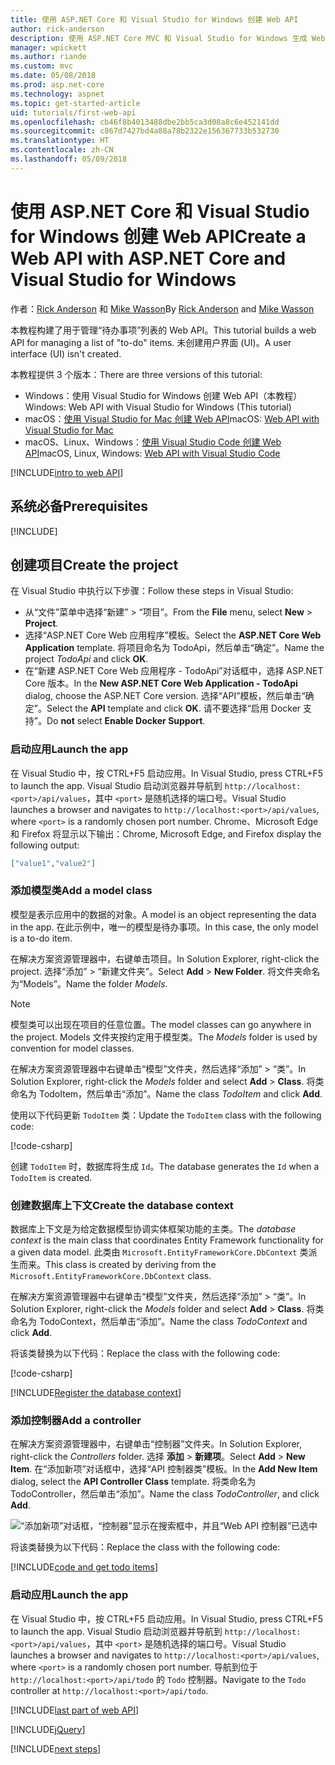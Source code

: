 ```yaml
---
title: 使用 ASP.NET Core 和 Visual Studio for Windows 创建 Web API
author: rick-anderson
description: 使用 ASP.NET Core MVC 和 Visual Studio for Windows 生成 Web API
manager: wpickett
ms.author: riande
ms.custom: mvc
ms.date: 05/08/2018
ms.prod: asp.net-core
ms.technology: aspnet
ms.topic: get-started-article
uid: tutorials/first-web-api
ms.openlocfilehash: cb46f8b4013488dbe2bb5ca3d08a8c6e452141dd
ms.sourcegitcommit: c867d7427bd4a88a78b2322e156367733b532730
ms.translationtype: HT
ms.contentlocale: zh-CN
ms.lasthandoff: 05/09/2018
---
```

# <a name="create-a-web-api-with-aspnet-core-and-visual-studio-for-windows"></a><span data-ttu-id="1f635-103">使用 ASP.NET Core 和 Visual Studio for Windows 创建 Web API</span><span class="sxs-lookup"><span data-stu-id="1f635-103">Create a Web API with ASP.NET Core and Visual Studio for Windows</span></span>

<span data-ttu-id="1f635-104">作者：[Rick Anderson](https://twitter.com/RickAndMSFT) 和 [Mike Wasson](https://github.com/mikewasson)</span><span class="sxs-lookup"><span data-stu-id="1f635-104">By [Rick Anderson](https://twitter.com/RickAndMSFT) and [Mike Wasson](https://github.com/mikewasson)</span></span>

<span data-ttu-id="1f635-105">本教程构建了用于管理“待办事项”列表的 Web API。</span><span class="sxs-lookup"><span data-stu-id="1f635-105">This tutorial builds a web API for managing a list of "to-do" items.</span></span> <span data-ttu-id="1f635-106">未创建用户界面 (UI)。</span><span class="sxs-lookup"><span data-stu-id="1f635-106">A user interface (UI) isn't created.</span></span>

<span data-ttu-id="1f635-107">本教程提供 3 个版本：</span><span class="sxs-lookup"><span data-stu-id="1f635-107">There are three versions of this tutorial:</span></span>

* <span data-ttu-id="1f635-108">Windows：使用 Visual Studio for Windows 创建 Web API（本教程）</span><span class="sxs-lookup"><span data-stu-id="1f635-108">Windows: Web API with Visual Studio for Windows (This tutorial)</span></span>
* <span data-ttu-id="1f635-109">macOS：[使用 Visual Studio for Mac 创建 Web API](xref:tutorials/first-web-api-mac)</span><span class="sxs-lookup"><span data-stu-id="1f635-109">macOS: [Web API with Visual Studio for Mac](xref:tutorials/first-web-api-mac)</span></span>
* <span data-ttu-id="1f635-110">macOS、Linux、Windows：[使用 Visual Studio Code 创建 Web API](xref:tutorials/web-api-vsc)</span><span class="sxs-lookup"><span data-stu-id="1f635-110">macOS, Linux, Windows: [Web API with Visual Studio Code](xref:tutorials/web-api-vsc)</span></span>

<!-- WARNING: The code AND images in this doc are used by uid: tutorials/web-api-vsc, tutorials/first-web-api-mac and tutorials/first-web-api. If you change any code/images in this tutorial, update uid: tutorials/web-api-vsc -->

[!INCLUDE[intro to web API](../includes/webApi/intro.md)]

## <a name="prerequisites"></a><span data-ttu-id="1f635-111">系统必备</span><span class="sxs-lookup"><span data-stu-id="1f635-111">Prerequisites</span></span>

[!INCLUDE[](~/includes/net-core-prereqs-windows.md)]

## <a name="create-the-project"></a><span data-ttu-id="1f635-112">创建项目</span><span class="sxs-lookup"><span data-stu-id="1f635-112">Create the project</span></span>

<span data-ttu-id="1f635-113">在 Visual Studio 中执行以下步骤：</span><span class="sxs-lookup"><span data-stu-id="1f635-113">Follow these steps in Visual Studio:</span></span>

* <span data-ttu-id="1f635-114">从“文件”菜单中选择“新建” > “项目”。</span><span class="sxs-lookup"><span data-stu-id="1f635-114">From the **File** menu, select **New** > **Project**.</span></span>
* <span data-ttu-id="1f635-115">选择“ASP.NET Core Web 应用程序”模板。</span><span class="sxs-lookup"><span data-stu-id="1f635-115">Select the **ASP.NET Core Web Application** template.</span></span> <span data-ttu-id="1f635-116">将项目命名为 TodoApi，然后单击“确定”。</span><span class="sxs-lookup"><span data-stu-id="1f635-116">Name the project *TodoApi* and click **OK**.</span></span>
* <span data-ttu-id="1f635-117">在“新建 ASP.NET Core Web 应用程序 - TodoApi”对话框中，选择 ASP.NET Core 版本。</span><span class="sxs-lookup"><span data-stu-id="1f635-117">In the **New ASP.NET Core Web Application - TodoApi** dialog, choose the ASP.NET Core version.</span></span> <span data-ttu-id="1f635-118">选择“API”模板，然后单击“确定”。</span><span class="sxs-lookup"><span data-stu-id="1f635-118">Select the **API** template and click **OK**.</span></span> <span data-ttu-id="1f635-119">请不要选择“启用 Docker 支持”。</span><span class="sxs-lookup"><span data-stu-id="1f635-119">Do **not** select **Enable Docker Support**.</span></span>

### <a name="launch-the-app"></a><span data-ttu-id="1f635-120">启动应用</span><span class="sxs-lookup"><span data-stu-id="1f635-120">Launch the app</span></span>

<span data-ttu-id="1f635-121">在 Visual Studio 中，按 CTRL+F5 启动应用。</span><span class="sxs-lookup"><span data-stu-id="1f635-121">In Visual Studio, press CTRL+F5 to launch the app.</span></span> <span data-ttu-id="1f635-122">Visual Studio 启动浏览器并导航到 `http://localhost:<port>/api/values`，其中 `<port>` 是随机选择的端口号。</span><span class="sxs-lookup"><span data-stu-id="1f635-122">Visual Studio launches a browser and navigates to `http://localhost:<port>/api/values`, where `<port>` is a randomly chosen port number.</span></span> <span data-ttu-id="1f635-123">Chrome、Microsoft Edge 和 Firefox 将显示以下输出：</span><span class="sxs-lookup"><span data-stu-id="1f635-123">Chrome, Microsoft Edge, and Firefox display the following output:</span></span>

```json
["value1","value2"]
```

### <a name="add-a-model-class"></a><span data-ttu-id="1f635-124">添加模型类</span><span class="sxs-lookup"><span data-stu-id="1f635-124">Add a model class</span></span>

<span data-ttu-id="1f635-125">模型是表示应用中的数据的对象。</span><span class="sxs-lookup"><span data-stu-id="1f635-125">A model is an object representing the data in the app.</span></span> <span data-ttu-id="1f635-126">在此示例中，唯一的模型是待办事项。</span><span class="sxs-lookup"><span data-stu-id="1f635-126">In this case, the only model is a to-do item.</span></span>

<span data-ttu-id="1f635-127">在解决方案资源管理器中，右键单击项目。</span><span class="sxs-lookup"><span data-stu-id="1f635-127">In Solution Explorer, right-click the project.</span></span> <span data-ttu-id="1f635-128">选择“添加” > “新建文件夹”。</span><span class="sxs-lookup"><span data-stu-id="1f635-128">Select **Add** > **New Folder**.</span></span> <span data-ttu-id="1f635-129">将文件夹命名为“Models”。</span><span class="sxs-lookup"><span data-stu-id="1f635-129">Name the folder *Models*.</span></span>

> [!NOTE]
> <span data-ttu-id="1f635-130">模型类可以出现在项目的任意位置。</span><span class="sxs-lookup"><span data-stu-id="1f635-130">The model classes can go anywhere in the project.</span></span> <span data-ttu-id="1f635-131">Models 文件夹按约定用于模型类。</span><span class="sxs-lookup"><span data-stu-id="1f635-131">The *Models* folder is used by convention for model classes.</span></span>

<span data-ttu-id="1f635-132">在解决方案资源管理器中右键单击“模型”文件夹，然后选择“添加” > “类”。</span><span class="sxs-lookup"><span data-stu-id="1f635-132">In Solution Explorer, right-click the *Models* folder and select **Add** > **Class**.</span></span> <span data-ttu-id="1f635-133">将类命名为 TodoItem，然后单击“添加”。</span><span class="sxs-lookup"><span data-stu-id="1f635-133">Name the class *TodoItem* and click **Add**.</span></span>

<span data-ttu-id="1f635-134">使用以下代码更新 `TodoItem` 类：</span><span class="sxs-lookup"><span data-stu-id="1f635-134">Update the `TodoItem` class with the following code:</span></span>

[!code-csharp[](first-web-api/samples/2.0/TodoApi/Models/TodoItem.cs)]

<span data-ttu-id="1f635-135">创建 `TodoItem` 时，数据库将生成 `Id`。</span><span class="sxs-lookup"><span data-stu-id="1f635-135">The database generates the `Id` when a `TodoItem` is created.</span></span>

### <a name="create-the-database-context"></a><span data-ttu-id="1f635-136">创建数据库上下文</span><span class="sxs-lookup"><span data-stu-id="1f635-136">Create the database context</span></span>

<span data-ttu-id="1f635-137">数据库上下文是为给定数据模型协调实体框架功能的主类。</span><span class="sxs-lookup"><span data-stu-id="1f635-137">The *database context* is the main class that coordinates Entity Framework functionality for a given data model.</span></span> <span data-ttu-id="1f635-138">此类由 `Microsoft.EntityFrameworkCore.DbContext` 类派生而来。</span><span class="sxs-lookup"><span data-stu-id="1f635-138">This class is created by deriving from the `Microsoft.EntityFrameworkCore.DbContext` class.</span></span>

<span data-ttu-id="1f635-139">在解决方案资源管理器中右键单击“模型”文件夹，然后选择“添加” > “类”。</span><span class="sxs-lookup"><span data-stu-id="1f635-139">In Solution Explorer, right-click the *Models* folder and select **Add** > **Class**.</span></span> <span data-ttu-id="1f635-140">将类命名为 TodoContext，然后单击“添加”。</span><span class="sxs-lookup"><span data-stu-id="1f635-140">Name the class *TodoContext* and click **Add**.</span></span>

<span data-ttu-id="1f635-141">将该类替换为以下代码：</span><span class="sxs-lookup"><span data-stu-id="1f635-141">Replace the class with the following code:</span></span>

[!code-csharp[](first-web-api/samples/2.0/TodoApi/Models/TodoContext.cs)]

[!INCLUDE[Register the database context](../includes/webApi/register_dbContext.md)]

### <a name="add-a-controller"></a><span data-ttu-id="1f635-142">添加控制器</span><span class="sxs-lookup"><span data-stu-id="1f635-142">Add a controller</span></span>

<span data-ttu-id="1f635-143">在解决方案资源管理器中，右键单击“控制器”文件夹。</span><span class="sxs-lookup"><span data-stu-id="1f635-143">In Solution Explorer, right-click the *Controllers* folder.</span></span> <span data-ttu-id="1f635-144">选择 **添加** > **新建项**。</span><span class="sxs-lookup"><span data-stu-id="1f635-144">Select **Add** > **New Item**.</span></span> <span data-ttu-id="1f635-145">在“添加新项”对话框中，选择“API 控制器类”模板。</span><span class="sxs-lookup"><span data-stu-id="1f635-145">In the **Add New Item** dialog, select the **API Controller Class** template.</span></span> <span data-ttu-id="1f635-146">将类命名为 TodoController，然后单击“添加”。</span><span class="sxs-lookup"><span data-stu-id="1f635-146">Name the class *TodoController*, and click **Add**.</span></span>

![“添加新项”对话框，“控制器”显示在搜索框中，并且“Web API 控制器”已选中](first-web-api/_static/new_controller.png)

<span data-ttu-id="1f635-148">将该类替换为以下代码：</span><span class="sxs-lookup"><span data-stu-id="1f635-148">Replace the class with the following code:</span></span>

[!INCLUDE[code and get todo items](../includes/webApi/getTodoItems.md)]

### <a name="launch-the-app"></a><span data-ttu-id="1f635-149">启动应用</span><span class="sxs-lookup"><span data-stu-id="1f635-149">Launch the app</span></span>

<span data-ttu-id="1f635-150">在 Visual Studio 中，按 CTRL+F5 启动应用。</span><span class="sxs-lookup"><span data-stu-id="1f635-150">In Visual Studio, press CTRL+F5 to launch the app.</span></span> <span data-ttu-id="1f635-151">Visual Studio 启动浏览器并导航到 `http://localhost:<port>/api/values`，其中 `<port>` 是随机选择的端口号。</span><span class="sxs-lookup"><span data-stu-id="1f635-151">Visual Studio launches a browser and navigates to `http://localhost:<port>/api/values`, where `<port>` is a randomly chosen port number.</span></span> <span data-ttu-id="1f635-152">导航到位于 `http://localhost:<port>/api/todo` 的 `Todo` 控制器。</span><span class="sxs-lookup"><span data-stu-id="1f635-152">Navigate to the `Todo` controller at `http://localhost:<port>/api/todo`.</span></span>

[!INCLUDE[last part of web API](../includes/webApi/end.md)]

[!INCLUDE[jQuery](../includes/webApi/add-jquery.md)]

[!INCLUDE[next steps](../includes/webApi/next.md)]
